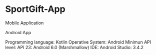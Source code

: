 # SportGift-App
Mobile Application

Android App

Programming language: Kotlin
Operative System: Android
Minimun API level: API 23: Android 6.0 (Marshmallow)
IDE: Android Studio: 3.4.2

